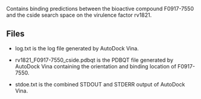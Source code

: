 Contains binding predictions between the bioactive compound F0917-7550 and the cside search space on the virulence factor rv1821.

## Files

- log.txt is the log file generated by AutoDock Vina.

- rv1821_F0917-7550_cside.pdbqt is the PDBQT file generated by AutoDock Vina containing the orientation and binding location of F0917-7550.

- stdoe.txt is the combined STDOUT and STDERR output of AutoDock Vina.


